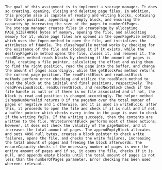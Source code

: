 	The goal of this assignment is to implement a storage manager. It does so creating, opening, closing and deleting page files. In addition, this program also is capable of reading and writing blocks, obtaining the block position, appending an empty block, and ensuring the capacity by increasing the size of the pages to numberOfPages. 
	The storage manager creates files in createPage by allocating PAGE_SIZE(4096) bytes of memory, opening the file, and allocating memory for it, while page files are opened in the openPageFile method, which uses the fopen method to open the file, and initializes the attributes of fHandle. The closePageFile method works by checking for the existence of the file and closing it if it exists, while the destroyPageFile method opens the file, closes it, and removes it. The readBlock method reads blocks by checking if the amount of pages is file, creating a file pointer, calculating the offset and using them to find the right position, read the page into the buffer, and change the amount of pages accordingly, while the getBlockPos method returns the current page position. The readFirstBlock and readLastBlock methods perform error checking and utilize the readBlock method to read the block at the initial and final positions, respectively. The readPreviousBlock, readCurrentBlock, and readNextBlock check if the file handle is null or if there is no file associated and if not, the block is read and position is changed accordingly. The helper method isPageNumberValid returns 0 if the pageNum over the total number of pages or negative and 1 otherwise, and it is used in writeBlock; after this, it proceeds to open the file and check if it is null and if not, a buffer pointer which checks every index in the page is used to check if the writing fails. If the writing succeeds, then the contents are written to the file. WriteCurrentBlock performs most of these actions; however, it does not check the validity of the pageNumber, and it increases the total amount of pages. The appendEmptyBlock allocates and sets 4096 null bytes, creates a block pointer to check write failures, opens the file, and checks the write failures, increasing the total amount of pages and freeing the block afterwords. The ensureCapacity checks if the necessary number of pages is over the entire amount of pages and if so, it opens the file, checks if it is null, and appends empty blocks until the total amount of pages is not less than the numberOfPages parameter. Error checking has been used wherever relevant.